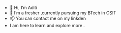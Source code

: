 - 👋 Hi, I’m Aditi
- 👀 I’m a fresher ,currently pursuing my BTech in CSIT 
- 📫 You can contact me on my linkden
- I am here to learn and explore more .


<!---
aditinigam24/aditinigam24 is a ✨ special ✨ repository because its `README.md` (this file) appears on your GitHub profile.
You can click the Preview link to take a look at your changes.
--->
